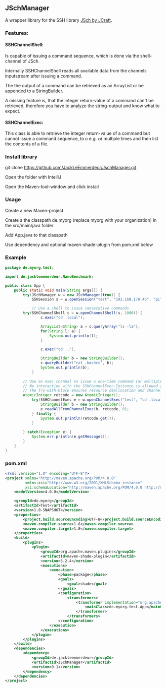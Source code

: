 ## JSchManager

A wrapper library for the SSH library [JSch by JCraft](http://www.jcraft.com/jsch/).

### Features:

#### SSHChannelShell:

Is capable of issuing a command sequence, which is done via the shell-channel of JSch.

Internally SSHChannelShell reads all available data from the channels inputstream after issuing a command.

The the output of a command can be retrieved as an ArrayList<String> or be appended to a StringBuilder.
	
A missing feature is, that the integer return-value of a command can't be retrieved, therefore you have to analyze the string-output and know what to expect.  

#### SSHChannelExec:

This class is able to retrieve the integer return-value of a command but cannot issue a command sequence, to o e.g. `cd` multiple times and then list the contents of a file.

### Install library

git clone https://github.com/JackLeEmmerdeur/JschManager.git

Open the folder with IntelliJ

Open the Maven-tool-window and click install

### Usage

Create a new Maven-project.

Create a the classpath de.myorg (replace myorg with your organization) in the src/main/java folder

Add App.java to that classpath

Use dependency and optional maven-shade-plugin from pom.xml below

### Example

```java
package de.myorg.test;

import de.jackleemmerdeur.NanoBenchmark;

public class App {
    public static void main(String args[]) {
        try(JSchManager w = new JSchManager(true)) {
            SSHSession s = w.openSession("test", "192.168.178.46", "pi", "raspberry");

            // Use a shell to issue consecutive commands
	    try(SSHChannelShell c = w.openChannelShell(s, 1000)) {
                c.exec("cd .local");

                ArrayList<String> a = c.queryArray("ls -la");
                for(String l: a) {
                    System.out.println(l);
                }

                c.exec("cd ..");

                StringBuilder b = new StringBuilder();
                c.queryBuilder("cat .bashrc", b);
                System.out.println(b);
            }
	    
	    // Use an exec channel to issue a one-time command (or multiple in one go).
	    // No interaction with the SSHChannelExec-Instance is allowed after readAllFromChannelExec() is executed.
	    // The try-with-block ensures resource deallocation and channel-closing.
	    AtomicInteger retcode = new AtomicInteger();
            try(SSHChannelExec e = w.openChannelExec("test", "cd .local && cd share && cd xorg && cat Xorg.0.log")) {
                StringBuilder b = new StringBuilder();
                e.readAllFromChannelExec(b, retcode, 0);
            } finally {
                System.out.println(retcode.get());
            }
	    
        } catch(Exception e) {
            System.err.println(e.getMessage());
        }
    }
}
```

### pom.xml

```xml
<?xml version="1.0" encoding="UTF-8"?>
<project xmlns="http://maven.apache.org/POM/4.0.0"
		 xmlns:xsi="http://www.w3.org/2001/XMLSchema-instance"
		 xsi:schemaLocation="http://maven.apache.org/POM/4.0.0 http://maven.apache.org/xsd/maven-4.0.0.xsd">
	<modelVersion>4.0.0</modelVersion>

	<groupId>de.myorg</groupId>
	<artifactId>Test</artifactId>
	<version>1.0-SNAPSHOT</version>
	<properties>
		<project.build.sourceEncoding>UTF-8</project.build.sourceEncoding>
		<maven.compiler.source>1.8</maven.compiler.source>
		<maven.compiler.target>1.8</maven.compiler.target>
	</properties>
	<build>
		<plugins>
			<plugin>
				<groupId>org.apache.maven.plugins</groupId>
				<artifactId>maven-shade-plugin</artifactId>
				<version>3.2.4</version>
				<executions>
					<execution>
						<phase>package</phase>
						<goals>
							<goal>shade</goal>
						</goals>
						<configuration>
							<transformers>
								<transformer implementation="org.apache.maven.plugins.shade.resource.ManifestResourceTransformer">
									<mainClass>de.myorg.test.App</mainClass>
								</transformer>
							</transformers>
						</configuration>
					</execution>
				</executions>
			</plugin>
		</plugins>
	</build>
	<dependencies>
		<dependency>
			<groupId>de.jackleemmerdeur</groupId>
			<artifactId>JSchManager</artifactId>
			<version>0.1</version>
		</dependency>
	</dependencies>
</project>
```
